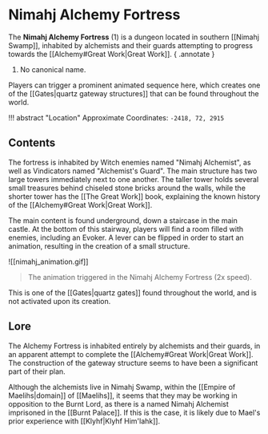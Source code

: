 # Nimahj Alchemy Fortress

The **Nimahj Alchemy Fortress** (1) is a dungeon located in southern [[Nimahj Swamp]], inhabited by alchemists and their guards attempting to progress towards the [[Alchemy#Great Work|Great Work]]. 
{ .annotate }

1. No canonical name.

Players can trigger a prominent animated sequence here, which creates one of the [[Gates|quartz gateway structures]] that can be found throughout the world. 

!!! abstract "Location"
    Approximate Coordinates: `-2418, 72, 2915`

## Contents

The fortress is inhabited by Witch enemies named "Nimahj Alchemist", as well as Vindicators named "Alchemist's Guard". The main structure has two large towers immediately next to one another. The taller tower holds several small treasures behind chiseled stone bricks around the walls, while the shorter tower has the [[The Great Work]] book, explaining the known history of the [[Alchemy#Great Work|Great Work]].

The main content is found underground, down a staircase in the main castle. At the bottom of this stairway, players will find a room filled with enemies, including an Evoker. A lever can be flipped in order to start an animation, resulting in the creation of a small structure.

![[nimahj_animation.gif]]
> The animation triggered in the Nimahj Alchemy Fortress (2x speed).

This is one of the [[Gates|quartz gates]] found throughout the world, and is not activated upon its creation.

## Lore

The Alchemy Fortress is inhabited entirely by alchemists and their guards, in an apparent attempt to complete the [[Alchemy#Great Work|Great Work]]. The construction of the gateway structure seems to have been a significant part of their plan.

Although the alchemists live in Nimahj Swamp, within the [[Empire of Maelihs|domain]] of [[Maelihs]], it seems that they may be working in opposition to the Burnt Lord, as there is a named Nimahj Alchemist imprisoned in the [[Burnt Palace]]. If this is the case, it is likely due to Mael's prior experience with [[Klyhf|Klyhf Him'lahk]].
